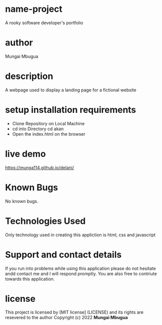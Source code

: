 # name-project
A rooky software developer's portfolio
# author
Mungai Mbugua
# description
A webpage used to display a landing page for a fictional website
# setup installation requirements
- Clone Repository on Local Machine
- cd into Directory  cd akan
- Open the index.html on the browser
# live demo
https://munga114.github.io/delani/
# Known Bugs
No known bugs.
# Technologies Used
Only technology used in creating this appliction is html, css and javascript
# Support and contact details
If you run into problems while using this application please do not hesitate andd contact me and I will respond promptly. You are also free to contriute towards this application.
# license
This project is licensed by [MIT license] (LICENSE) and its rights are resevered to the author
Copyright (c) 2022 **Mungai Mbugua**